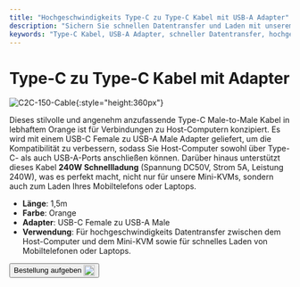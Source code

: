 ```yaml
---
title: "Hochgeschwindigkeits Type-C zu Type-C Kabel mit USB-A Adapter"
description: "Sichern Sie schnellen Datentransfer und Laden mit unserem hochgeschwindigkeits Type-C zu Type-C Kabel, das mit einem USB-A Adapter für Vielseitigkeit ausgestattet ist."
keywords: "Type-C Kabel, USB-A Adapter, schneller Datentransfer, hochgeschwindigkeits Laden"
---
```


# Type-C zu Type-C Kabel mit Adapter

![C2C-150-Cable](https://assets.openterface.com/images/product/part/OP-05-CABLE150-C2C.webp){:style="height:360px"}

Dieses stilvolle und angenehm anzufassende Type-C Male-to-Male Kabel in lebhaftem Orange ist für Verbindungen zu Host-Computern konzipiert. Es wird mit einem USB-C Female zu USB-A Male Adapter geliefert, um die Kompatibilität zu verbessern, sodass Sie Host-Computer sowohl über Type-C- als auch USB-A-Ports anschließen können. Darüber hinaus unterstützt dieses Kabel **240W Schnellladung** (Spannung DC50V, Strom 5A, Leistung 240W), was es perfekt macht, nicht nur für unsere Mini-KVMs, sondern auch zum Laden Ihres Mobiltelefons oder Laptops.

- **Länge**: 1,5m
- **Farbe**: Orange
- **Adapter**: USB-C Female zu USB-A Male
- **Verwendung**: Für hochgeschwindigkeits Datentransfer zwischen dem Host-Computer und dem Mini-KVM sowie für schnelles Laden von Mobiltelefonen oder Laptops.

<button class="md-button" onclick="window.location.href='https://shop.techxartisan.com/products/type-c-cable-with-usb-a-adapter-1-5m-4-11ft-240w-fast-charging-data-transfer-usb2-0'"> Bestellung aufgeben <img src="https://assets.openterface.com/images/trademark/txa.svg" alt="TxA Shop" style="vertical-align: middle; height: 20px;"></button>
